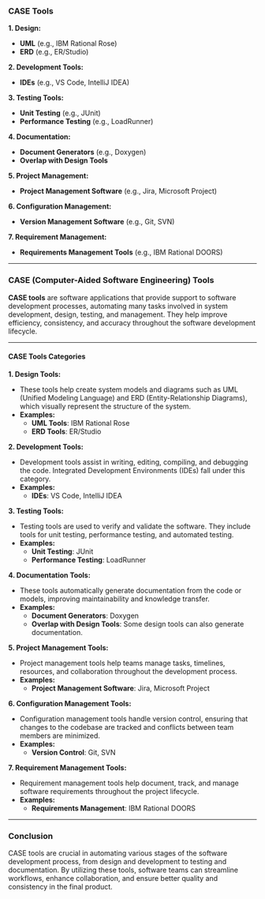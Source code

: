### **CASE Tools**

**1. Design:**
   - **UML** (e.g., IBM Rational Rose)  
   - **ERD** (e.g., ER/Studio)

**2. Development Tools:**
   - **IDEs** (e.g., VS Code, IntelliJ IDEA)

**3. Testing Tools:**
   - **Unit Testing** (e.g., JUnit)  
   - **Performance Testing** (e.g., LoadRunner)

**4. Documentation:**
   - **Document Generators** (e.g., Doxygen)  
   - **Overlap with Design Tools**

**5. Project Management:**
   - **Project Management Software** (e.g., Jira, Microsoft Project)

**6. Configuration Management:**
   - **Version Management Software** (e.g., Git, SVN)

**7. Requirement Management:**
   - **Requirements Management Tools** (e.g., IBM Rational DOORS)
 ----------------------------------------------------------------------------

 ### **CASE (Computer-Aided Software Engineering) Tools**

**CASE tools** are software applications that provide support to software development processes, automating many tasks involved in system development, design, testing, and management. They help improve efficiency, consistency, and accuracy throughout the software development lifecycle.

---

#### **CASE Tools Categories**

**1. Design Tools:**
   - These tools help create system models and diagrams such as UML (Unified Modeling Language) and ERD (Entity-Relationship Diagrams), which visually represent the structure of the system.
   - **Examples:**
     - **UML Tools**: IBM Rational Rose  
     - **ERD Tools**: ER/Studio

**2. Development Tools:**
   - Development tools assist in writing, editing, compiling, and debugging the code. Integrated Development Environments (IDEs) fall under this category.
   - **Examples:**
     - **IDEs**: VS Code, IntelliJ IDEA

**3. Testing Tools:**
   - Testing tools are used to verify and validate the software. They include tools for unit testing, performance testing, and automated testing.
   - **Examples:**
     - **Unit Testing**: JUnit  
     - **Performance Testing**: LoadRunner

**4. Documentation Tools:**
   - These tools automatically generate documentation from the code or models, improving maintainability and knowledge transfer.
   - **Examples:**
     - **Document Generators**: Doxygen  
     - **Overlap with Design Tools**: Some design tools can also generate documentation.

**5. Project Management Tools:**
   - Project management tools help teams manage tasks, timelines, resources, and collaboration throughout the development process.
   - **Examples:**
     - **Project Management Software**: Jira, Microsoft Project

**6. Configuration Management Tools:**
   - Configuration management tools handle version control, ensuring that changes to the codebase are tracked and conflicts between team members are minimized.
   - **Examples:**
     - **Version Control**: Git, SVN

**7. Requirement Management Tools:**
   - Requirement management tools help document, track, and manage software requirements throughout the project lifecycle.
   - **Examples:**
     - **Requirements Management**: IBM Rational DOORS

---

### **Conclusion**

CASE tools are crucial in automating various stages of the software development process, from design and development to testing and documentation. By utilizing these tools, software teams can streamline workflows, enhance collaboration, and ensure better quality and consistency in the final product.
   
